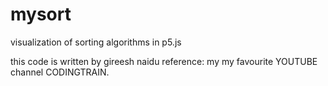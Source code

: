 # mysort
visualization of sorting algorithms in p5.js

this code is written by gireesh naidu 
reference: my my favourite YOUTUBE channel CODINGTRAIN.
